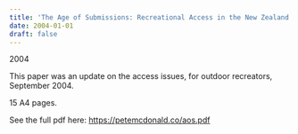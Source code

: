 ```yaml
---
title: 'The Age of Submissions: Recreational Access in the New Zealand Outdoors'
date: 2004-01-01
draft: false
---
```

2004

This paper was an update on the access issues, for outdoor recreators, September 2004.

15 A4 pages.

See the full pdf here: https://petemcdonald.co/aos.pdf
